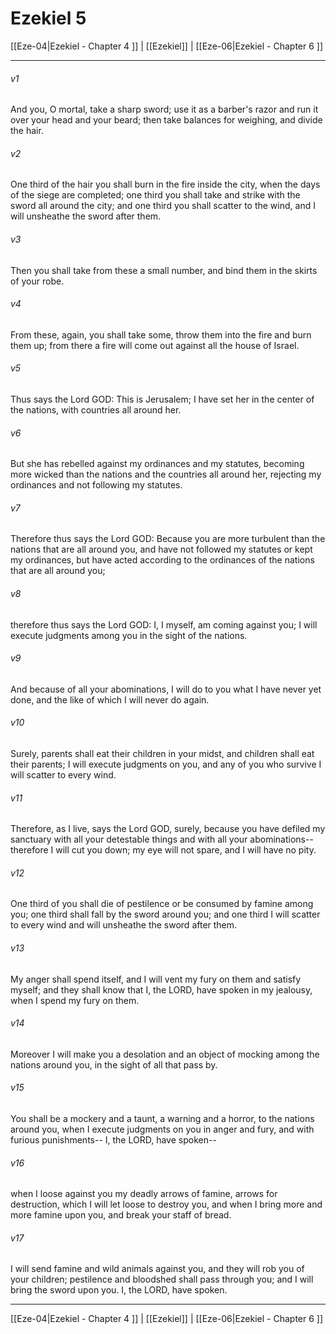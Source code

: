 # Ezekiel 5

[[Eze-04|Ezekiel - Chapter 4 ]] | [[Ezekiel]] | [[Eze-06|Ezekiel - Chapter 6 ]]
***

###### v1
And you, O mortal, take a sharp sword; use it as a barber's razor and run it over your head and your beard; then take balances for weighing, and divide the hair.
###### v2
One third of the hair you shall burn in the fire inside the city, when the days of the siege are completed; one third you shall take and strike with the sword all around the city; and one third you shall scatter to the wind, and I will unsheathe the sword after them.
###### v3
Then you shall take from these a small number, and bind them in the skirts of your robe.
###### v4
From these, again, you shall take some, throw them into the fire and burn them up; from there a fire will come out against all the house of Israel.
###### v5
Thus says the Lord GOD: This is Jerusalem; I have set her in the center of the nations, with countries all around her.
###### v6
But she has rebelled against my ordinances and my statutes, becoming more wicked than the nations and the countries all around her, rejecting my ordinances and not following my statutes.
###### v7
Therefore thus says the Lord GOD: Because you are more turbulent than the nations that are all around you, and have not followed my statutes or kept my ordinances, but have acted according to the ordinances of the nations that are all around you;
###### v8
therefore thus says the Lord GOD: I, I myself, am coming against you; I will execute judgments among you in the sight of the nations.
###### v9
And because of all your abominations, I will do to you what I have never yet done, and the like of which I will never do again.
###### v10
Surely, parents shall eat their children in your midst, and children shall eat their parents; I will execute judgments on you, and any of you who survive I will scatter to every wind.
###### v11
Therefore, as I live, says the Lord GOD, surely, because you have defiled my sanctuary with all your detestable things and with all your abominations-- therefore I will cut you down; my eye will not spare, and I will have no pity.
###### v12
One third of you shall die of pestilence or be consumed by famine among you; one third shall fall by the sword around you; and one third I will scatter to every wind and will unsheathe the sword after them.
###### v13
My anger shall spend itself, and I will vent my fury on them and satisfy myself; and they shall know that I, the LORD, have spoken in my jealousy, when I spend my fury on them.
###### v14
Moreover I will make you a desolation and an object of mocking among the nations around you, in the sight of all that pass by.
###### v15
You shall be a mockery and a taunt, a warning and a horror, to the nations around you, when I execute judgments on you in anger and fury, and with furious punishments-- I, the LORD, have spoken--
###### v16
when I loose against you my deadly arrows of famine, arrows for destruction, which I will let loose to destroy you, and when I bring more and more famine upon you, and break your staff of bread.
###### v17
I will send famine and wild animals against you, and they will rob you of your children; pestilence and bloodshed shall pass through you; and I will bring the sword upon you. I, the LORD, have spoken.

***

[[Eze-04|Ezekiel - Chapter 4 ]] | [[Ezekiel]] | [[Eze-06|Ezekiel - Chapter 6 ]]

